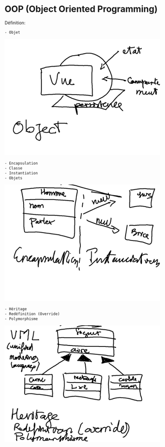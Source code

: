 # OOP (Object Oriented Programming)

Définition:

```
- Objet
```

![alt tag](https://github.com/CollegeBoreal/INF1042-16E/blob/master/3.OOP/images/object.png)

```
- Encapsulation
- Classe
- Instantiation
- Objets
```

![alt tag](https://github.com/CollegeBoreal/INF1042-16E/blob/master/3.OOP/images/oop_.png)


```
- Héritage
- Redéfinition (Override)
- Polymorphisme
```
![alt tag](https://github.com/CollegeBoreal/INF1042-16E/blob/master/3.OOP/images/oop.png)

